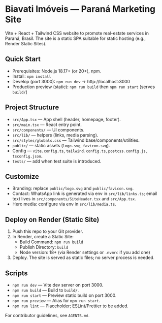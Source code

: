 # Biavati Imóveis — Paraná Marketing Site

Vite + React + Tailwind CSS website to promote real-estate services in Paraná, Brasil. The site is a static SPA suitable for static hosting (e.g., Render Static Sites).

## Quick Start
- Prerequisites: Node.js 18.17+ (or 20+), npm.
- Install: `npm install`
- Develop (port 3000): `npm run dev` → http://localhost:3000
- Production preview (static): `npm run build` then `npm run start` (serves `build/`)

## Project Structure
- `src/App.tsx` — App shell (header, homepage, footer).
- `src/main.tsx` — React entry point.
- `src/components/` — UI components.
- `src/lib/` — helpers (links, media parsing).
- `src/styles/globals.css` — Tailwind base/components/utilities.
- `public/` — static assets (`logo.svg`, `favicon.svg`).
- Config — `vite.config.ts`, `tailwind.config.ts`, `postcss.config.js`, `tsconfig.json`.
- `tests/` — add when test suite is introduced.

## Customize
- Branding: replace `public/logo.svg` and `public/favicon.svg`.
- Contact: WhatsApp link is generated via env in `src/lib/links.ts`; email text lives in `src/components/SiteHeader.tsx` and `src/App.tsx`.
- Hero media: configure via env in `src/lib/media.ts`.

## Deploy on Render (Static Site)
1) Push this repo to your Git provider.
2) In Render, create a Static Site:
   - Build Command: `npm run build`
   - Publish Directory: `build`
   - Node version: 18+ (via Render settings or `.nvmrc` if you add one)
3) Deploy. The site is served as static files; no server process is needed.

## Scripts
- `npm run dev` — Vite dev server on port 3000.
- `npm run build` — Build to `build/`.
- `npm run start` — Preview static build on port 3000.
- `npm run preview` — Alias for `npm run start`.
- `npm run lint` — Placeholder; ESLint/Prettier to be added.

For contributor guidelines, see `AGENTS.md`.
